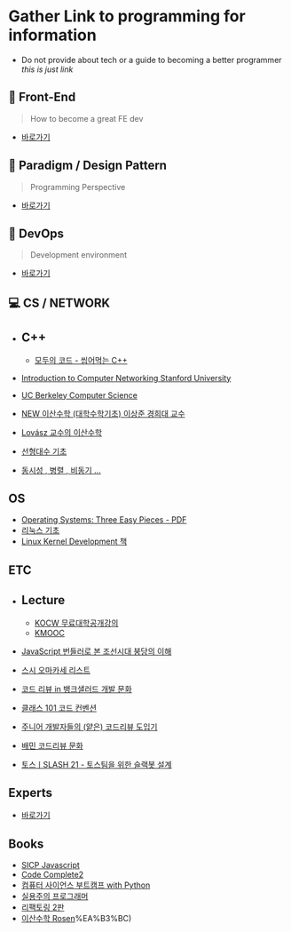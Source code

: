 # Gather Link to programming for information

- Do not provide about tech or a guide to becoming a better programmer _this is just link_

## 🎹 Front-End

> How to become a great FE dev

- [바로가기](./FrontEnd/README.md)

## 🎨 Paradigm / Design Pattern

> Programming Perspective

- [바로가기](./Paradigm/README.md)

## 📸 DevOps

> Development environment

- [바로가기](./DevOps/README.md)

## 💻 CS / NETWORK

- ## C++
  - [모두의 코드 - 씹어먹는 C++](https://modoocode.com/135)

- [Introduction to Computer Networking Stanford University](https://www.youtube.com/playlist?list=PLvFG2xYBrYAQCyz4Wx3NPoYJOFjvU7g2Z)
- [UC Berkeley Computer Science](https://archive.org/details/ucberkeley-webcast-PL3E89002AA9B9879E?sort=-publicdate)
- [NEW 이산수학 (대학수학기초) 이상준 경희대 교수](https://www.youtube.com/watch?v=pNPowcLmVus&list=PLaqQvlCBe8vLrmtPgU7DV6r7Ofk43dB0m)
- [Lovász 교수의 이산수학](https://cims.nyu.edu/~regev/teaching/discrete_math_fall_2005/dmbook.pdf)
- [선형대수 기초](https://www.youtube.com/playlist?list=PLZHQObOWTQDPD3MizzM2xVFitgF8hE_ab)
- [동시성 , 병렬 , 비동기 ...](https://black7375.tistory.com/90)

## OS

- [Operating Systems: Three Easy Pieces - PDF](https://pages.cs.wisc.edu/~remzi/OSTEP/)
- [리눅스 기초](https://www.youtube.com/watch?v=tPWBF13JIVk&t=1s)
- [Linux Kernel Development 책](https://github.com/minnsane/TeachYourselfCS-KR)

## ETC

- ## Lecture
  - [KOCW 무료대학공개강의](http://www.kocw.net/home/index.do)
  - [KMOOC](http://www.kmooc.kr/)

- [JavaScript 번들러로 본 조선시대 붕당의 이해](https://wormwlrm.github.io/2020/08/12/History-of-JavaScript-Modules-and-Bundlers.html)
- [스시 오마카세 리스트](https://github.com/738/awesome-sushi)
- [코드 리뷰 in 뱅크샐러드 개발 문화](https://blog.banksalad.com/tech/banksalad-code-review-culture/)
- [클래스 101 코드 컨벤션](https://jobs.class101.net/1dc83442-c2d4-4162-94ae-4d04717f1ae0)
- [주니어 개발자들의 (얕은) 코드리뷰 도입기](https://shinsunyoung.tistory.com/92)
- [배민 코드리뷰 문화](https://story.baemin.com/2219/)
- [토스ㅣSLASH 21 - 토스팀을 위한 슬랙봇 설계](https://www.youtube.com/watch?v=EChKnpxgX-4&t=305s)

## Experts

- [바로가기](./Experts/README.md)

## Books

- [SICP Javascript](http://www.yes24.com/Product/Goods/116469364)
- [Code Complete2](http://www.yes24.com/Product/Goods/44130507)
- [컴퓨터 사이언스 부트캠프 with Python](https://www.coupang.com/vp/products/73196366?itemId=244021205&vendorItemId=3600466849&src=1042503&spec=10304982&addtag=400&ctag=73196366&lptag=10304982I244021205&itime=20230118230830&pageType=PRODUCT&pageValue=73196366&wPcid=16566832247521699889143&wRef=&wTime=20230118230830&redirect=landing&gclid=CjwKCAiAzp6eBhByEiwA_gGq5H4hkcLd87KtVgzeBkDtiHzp78bk6hIyJ0Q0cRMJZzwn2SP0ohlCuhoCMQUQAvD_BwE&campaignid=18626086777&adgroupid=&isAddedCart=)
- [실용주의 프로그래머](http://www.yes24.com/Product/Goods/12501565)
- [리팩토링 2판](https://www.coupang.com/vp/products/1388403622?itemId=2423947118&vendorItemId=70418019480&src=1042503&spec=10304982&addtag=400&ctag=1388403622&lptag=10304982I2423947118&itime=20230118230739&pageType=PRODUCT&pageValue=1388403622&wPcid=16566832247521699889143&wRef=&wTime=20230118230739&redirect=landing&gclid=CjwKCAiAzp6eBhByEiwA_gGq5G01rsJ0UiufsD81g956knLSybne2ArPHIiSzKkyE5w8B2j--sipeBoC-lIQAvD_BwE&campaignid=18626086777&adgroupid=&isAddedCart=)
- [이산수학 Rosen](https://www.amazon.com/Discrete-Mathematics-Applications-ConnectPlus-Access/dp/0077916085/ref=sr_1_3?ie=UTF8&qid=1373709102&sr=8-3&keywords=discrete+mathematics)%EA%B3%BC)